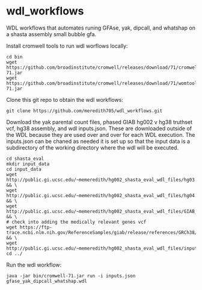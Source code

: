 # wdl_workflows

WDL workflows that automates runing GFAse, yak, dipcall, and whatshap on a shasta assembly small bubble gfa. 

Install cromwell tools to run wdl worflows locally:
```
cd bin
wget https://github.com/broadinstitute/cromwell/releases/download/71/cromwell-71.jar
wget https://github.com/broadinstitute/cromwell/releases/download/71/womtool-71.jar
```
Clone this git repo to obtain the wdl workflows:
```
git clone https://github.com/meredith705/wdl_workflows.git
```
Download the yak parental count files, phased GIAB hg002 v hg38 truthset vcf, hg38 assembly, and wdl inputs.json. These are downloaded outside of the WDL because they are used over and over for each WDL execution. 
The inputs.json can be chaned as needed it is set up so that the input data is a subdirectory of the working directory where the wdl will be executed.
```
cd shasta_eval
mkdir input_data
cd input_data
wget http://public.gi.ucsc.edu/~memeredith/hg002_shasta_eval_wdl_files/hg03.hiseq.k31.pe.yak && \
wget http://public.gi.ucsc.edu/~memeredith/hg002_shasta_eval_wdl_files/hg04.hiseq.k31.pe.yak && \
wget http://public.gi.ucsc.edu/~memeredith/hg002_shasta_eval_wdl_files/GIAB_HG002_GRCh38_1_22_v4.2.1_phased.vcf && \
# check into adding the medically relevant genes vcf
wget https://ftp-trace.ncbi.nlm.nih.gov/ReferenceSamples/giab/release/references/GRCh38/GCA_000001405.15_GRCh38_no_alt_analysis_set_maskedGRC_exclusions_v2.fasta.gz && \
wget http://public.gi.ucsc.edu/~memeredith/hg002_shasta_eval_wdl_files/inputs.json
cd ../
```

Run the wdl workflow:
```
java -jar bin/cromwell-71.jar run -i inputs.json gfase_yak_dipcall_whatshap.wdl
```

